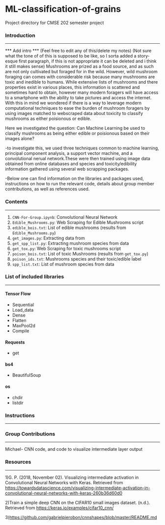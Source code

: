 # ML-classification-of-grains
Project directory for CMSE 202 semester project


### Introduction
----------------
*** Add intro ***
(Feel free to edit any of this/delete my notes)
(Not sure what the tone of of this is supposed to be like, so I sorta added a story-esque first paragraph, if this is not appropriate it can be deleted and i think it still makes sense)
Mushrooms are prized as a food source, and as such are not only cultivated but foraged for in the wild. However, wild mushroom foraging can comes with considerable risk because many mushrooms are toxic and inedible to humans. While extensive lists of mushrooms and there properties exist in various places, this information is scattered and sometimes hard to obtain, however many modern foragers will have access to a smartphone with the ability to take pictures and access the internet. With this in mind we wondered if there is a way to leverage modern computational techniques to ease the burden of mushroom foragers by using images matched to webscraped data about toxicity to classify mushrooms as either poisionous or edible.  

Here we investigated the question: Can Machine Learning be used to classify mushrooms as being either edible or poisionous based on their images alone?

-to investigate this, we used three techniques common to machine learning, principal component analysis, a support vector machine, and a convolutional nerual network.These were then trained using image data obtained from online databases and species and toxicity/edibility information gathered using several web scrapping packages.

-Below one can find information on the libraries and packages used, instructions on how to run the relevant code, details about group member contributions, as well as references used. 
### Contents
-------------
1. `CNN-For-Group.ipynb`: Convolutional Neural Network
2. `Edible_Mushrooms.py`: Web Scraping for Edible Mushrooms script
3. `edible_bois.txt`: List of edible mushrooms (results from `Edible_Mushrooms.py`)
4. `get_images.py`: Extracting data from 
5. `get_spp_list.py`: Extracting mushroom species from data
6. `get_tox.py`: Web Scraping for toxic mushrooms script
7. `poison_bois.txt`: List of toxic Mushrooms (results from `get_tox.py`)
8. `poison_ids.txt`: Mushrooms species and their toxic/edible label
9. `spp_list.txt`: List of mushroom species from data


### List of included libraries
-------------------------------
#### Tensor Flow
  - Sequential
  - Load_data
  - Dense
  - Flatten
  - MaxPool2d
  - Compile
  
#### Requests
  - get
  
#### bs4
  - BeautifulSoup
  
#### os
  - chdir
  - listdir
  
### Instructions
----------------

### Group Contributions 
----------------
Michael- CNN code, and code to visualize intermediate layer output

### Resources
---------------

1)G. P. (2018, November 02). Visualizing intermediate activation in Convolutional Neural Networks with Keras. Retrieved from https://towardsdatascience.com/visualizing-intermediate-activation-in-convolutional-neural-networks-with-keras-260b36d60d0

2)Train a simple deep CNN on the CIFAR10 small images dataset. (n.d.). Retrieved from https://keras.io/examples/cifar10_cnn/

3)https://github.com/gabrielpierobon/cnnshapes/blob/master/README.md
